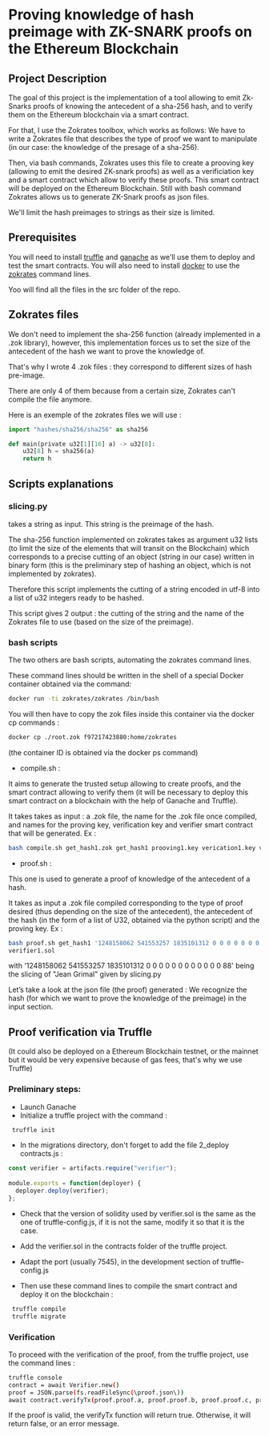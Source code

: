 # Proving knowledge of hash preimage with ZK-SNARK proofs on the Ethereum Blockchain


## Project Description

The goal of this project is the implementation of a tool allowing to emit Zk-Snarks proofs  of knowing the antecedent of a sha-256 hash, and to verify them on the Ethereum blockchain via a smart contract.

For that, I use the Zokrates toolbox, which works as follows:
We have to write a Zokrates file that describes the type of proof we want to manipulate (in our case: the knowledge of the presage of a sha-256).

Then, via bash commands, Zokrates uses this file to create a prooving key (allowing to emit the desired ZK-snark proofs) as well as a verificiation key and a smart contract which allow to verify these proofs. This smart contract will be deployed on the Ethereum Blockchain. Still with bash command Zokrates allows us to generate ZK-Snark proofs as json files.


We'll limit the hash preimages to strings as their size is limited.

## Prerequisites

You will need to install [truffle](https://trufflesuite.com//) and [ganache](https://trufflesuite.com/docs/ganache/quickstart/) as we'll use them to deploy and test the smart contracts.
You will also need to install [docker](https://www.docker.com/) to use the [zokrates](https://zokrates.github.io/) command lines.

Yoo will find all the files in the src folder of the repo.

## Zokrates files 


We don't need to implement the sha-256 function (already implemented in a .zok library), however, this implementation forces us to set the size of the antecedent of the hash we want to prove the knowledge of.

That's why I wrote 4 .zok files : they correspond to different sizes of hash pre-image.

There are only 4 of them because from a certain size, Zokrates can't compile the file anymore.

Here is an exemple of the zokrates files we will use :

```python
import "hashes/sha256/sha256" as sha256

def main(private u32[1][16] a) -> u32[8]:
    u32[8] h = sha256(a)
	return h
```

## Scripts explanations


### slicing.py
 takes a string as input. This string is the preimage of the hash.

The sha-256 function implemented on zokrates takes as argument u32 lists (to limit the size of the elements that will transit on the Blockchain) which corresponds to a precise cutting of an object (string in our case) written in binary form (this is the preliminary step of hashing an object, which is not implemented by zokrates).

Therefore this script implements the cutting of a string encoded in utf-8 into a list of u32 integers ready to be hashed.

This script gives 2 output : the cutting of the string and the name of the Zokrates file to use (based on the size of the preimage).

### bash scripts

The two others are bash scripts, automating the zokrates command lines.

These command lines should be written in the shell of a special Docker container obtained via the command:

```bash
docker run -ti zokrates/zokrates /bin/bash
```

You will then have to copy the zok files inside this container via the docker cp commands :

```bash
docker cp ./root.zok f97217423880:home/zokrates
```
(the container ID is obtained via the docker ps command)


- compile.sh : 

It aims to generate the trusted setup allowing to create proofs, and the smart contract allowing to verify them (it will be necessary to deploy this smart contract on a blockchain with the help of Ganache and Truffle). 

It takes takes as input : a .zok file, the name for the .zok file once compiled, and names for the proving key, verification key and verifier smart contract that will be generated.  Ex :

```bash
bash compile.sh get_hash1.zok get_hash1 prooving1.key verication1.key verifier1.sol
```

- proof.sh : 

This one is used to generate a proof of knowledge of the antecedent of a hash.

It takes as input a .zok file compiled corresponding to the type of proof desired (thus depending on the size of the antecedent), the antecedent of the hash (in the form of a list of U32, obtained via the python script) and the proving key. Ex : 

```bash
bash proof.sh get_hash1 '1248158062 541553257 1835101312 0 0 0 0 0 0 0 0 0 0 0 0 88' proving1.key
verifier1.sol
```
with '1248158062 541553257 1835101312 0 0 0 0 0 0 0 0 0 0 0 0 88' being the slicing of "Jean Grimal" given by slicing.py

Let’s take a look at the json file (the proof) generated : We recognize the hash (for which we want to prove the knowledge of the preimage) in the input section. 

## Proof verification via Truffle

(It could also be deployed on a Ethereum Blockchain testnet, or the mainnet but it would be very expensive because of gas fees, that's why we use Truffle)

### Preliminary steps:

- Launch Ganache
- Initialize a truffle project with the command : 
```bash
 truffle init
```
- In the migrations directory, don't forget to add the file 2_deploy contracts.js : 
```javascript
const verifier = artifacts.require("verifier");
 
module.exports = function(deployer) {
  deployer.deploy(verifier);
};
```

- Check that the version of solidity used by verifier.sol is the same as the one of truffle-config.js, if it is not the same, modify it so that it is the case.

- Add the verifier.sol in the contracts folder of the truffle project.

- Adapt the port (usually 7545), in the development section of truffle-config.js

- Then use these command lines to compile the smart contract and deploy it on the blockchain :

```bash
 truffle compile
 truffle migrate
```

### Verification

To proceed with the verification of the proof, from the truffle project, use the command lines :

```bash
truffle console
contract = await Verifier.new()
proof = JSON.parse(fs.readFileSync(\proof.json\))
await contract.verifyTx(proof.proof.a, proof.proof.b, proof.proof.c, proof.inputs)
```

If the proof is valid, the verifyTx function will return true. Otherwise, it will return false, or an error message.
